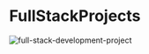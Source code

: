 # FullStackProjects
![full-stack-development-project](https://user-images.githubusercontent.com/65178119/218280111-7821c515-e72d-4cd2-b647-12c0c43f5be1.png)
